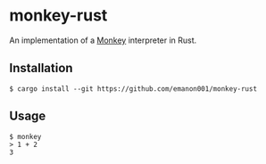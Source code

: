 # monkey-rust

An implementation of a [Monkey](https://monkeylang.org/) interpreter in Rust.

## Installation

```shell
$ cargo install --git https://github.com/emanon001/monkey-rust
```

## Usage

```shell
$ monkey
> 1 + 2
3
```
